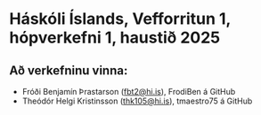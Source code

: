 # Háskóli Íslands, Vefforritun 1, hópverkefni 1, haustið 2025
## Að verkefninu vinna:
- Fróði Benjamín Þrastarson (fbt2@hi.is), FrodiBen á GitHub
- Theódór Helgi Kristinsson (thk105@hi.is), tmaestro75 á GitHub
